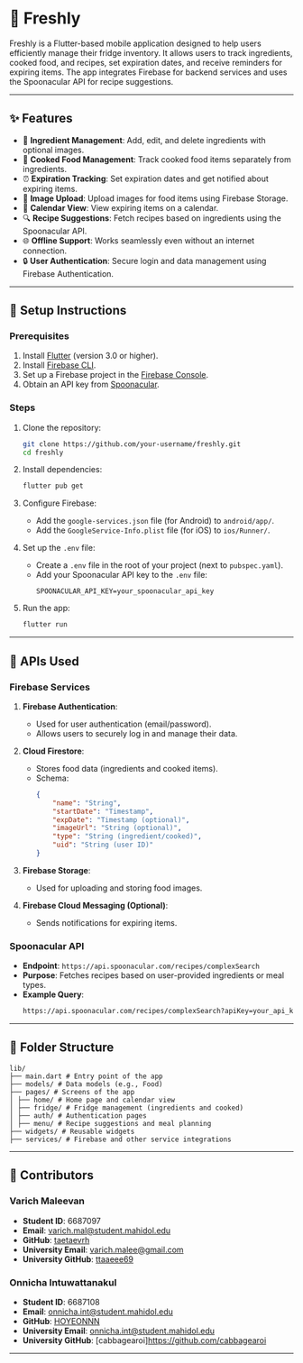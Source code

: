 # 🥗 Freshly

Freshly is a Flutter-based mobile application designed to help users efficiently manage their fridge inventory. It allows users to track ingredients, cooked food, and recipes, set expiration dates, and receive reminders for expiring items. The app integrates Firebase for backend services and uses the Spoonacular API for recipe suggestions.

---

## ✨ Features

-   🥕 **Ingredient Management**: Add, edit, and delete ingredients with optional images.
-   🍲 **Cooked Food Management**: Track cooked food items separately from ingredients.
-   ⏰ **Expiration Tracking**: Set expiration dates and get notified about expiring items.
-   📸 **Image Upload**: Upload images for food items using Firebase Storage.
-   📅 **Calendar View**: View expiring items on a calendar.
-   🔍 **Recipe Suggestions**: Fetch recipes based on ingredients using the Spoonacular API.
-   🌐 **Offline Support**: Works seamlessly even without an internet connection.
-   🔒 **User Authentication**: Secure login and data management using Firebase Authentication.

---

## 🚀 Setup Instructions

### Prerequisites

1. Install [Flutter](https://flutter.dev/docs/get-started/install) (version 3.0 or higher).
2. Install [Firebase CLI](https://firebase.google.com/docs/cli).
3. Set up a Firebase project in the [Firebase Console](https://console.firebase.google.com/).
4. Obtain an API key from [Spoonacular](https://spoonacular.com/food-api).

### Steps

1. Clone the repository:

    ```bash
    git clone https://github.com/your-username/freshly.git
    cd freshly
    ```

2. Install dependencies:

    ```bash
    flutter pub get
    ```

3. Configure Firebase:

    - Add the `google-services.json` file (for Android) to `android/app/`.
    - Add the `GoogleService-Info.plist` file (for iOS) to `ios/Runner/`.

4. Set up the `.env` file:

    - Create a `.env` file in the root of your project (next to `pubspec.yaml`).
    - Add your Spoonacular API key to the `.env` file:
        ```env
        SPOONACULAR_API_KEY=your_spoonacular_api_key
        ```

5. Run the app:

    ```bash
    flutter run
    ```

---

## 🔗 APIs Used

### Firebase Services

1. **Firebase Authentication**:

    - Used for user authentication (email/password).
    - Allows users to securely log in and manage their data.

2. **Cloud Firestore**:

    - Stores food data (ingredients and cooked items).
    - Schema:
        ```json
        {
            "name": "String",
            "startDate": "Timestamp",
            "expDate": "Timestamp (optional)",
            "imageUrl": "String (optional)",
            "type": "String (ingredient/cooked)",
            "uid": "String (user ID)"
        }
        ```

3. **Firebase Storage**:

    - Used for uploading and storing food images.

4. **Firebase Cloud Messaging (Optional)**:
    - Sends notifications for expiring items.

### Spoonacular API

-   **Endpoint**: `https://api.spoonacular.com/recipes/complexSearch`
-   **Purpose**: Fetches recipes based on user-provided ingredients or meal types.
-   **Example Query**:
    ```bash
    https://api.spoonacular.com/recipes/complexSearch?apiKey=your_api_key&query=pasta&number=10
    ```

---

## 📂 Folder Structure

```
lib/
├── main.dart # Entry point of the app
├── models/ # Data models (e.g., Food)
├── pages/ # Screens of the app
│ ├── home/ # Home page and calendar view
│ ├── fridge/ # Fridge management (ingredients and cooked)
│ ├── auth/ # Authentication pages
│ ├── menu/ # Recipe suggestions and meal planning
├── widgets/ # Reusable widgets
├── services/ # Firebase and other service integrations
```

---

## 📧 Contributors

### Varich Maleevan

-   **Student ID**: 6687097
-   **Email**: varich.mal@student.mahidol.edu
-   **GitHub**: [taetaevrh](https://github.com/taetaevrh)
-   **University Email**: varich.malee@gmail.com
-   **University GitHub**: [ttaaeee69](https://github.com/ttaaeee69)

### Onnicha Intuwattanakul

-   **Student ID**: 6687108
-   **Email**: onnicha.int@student.mahidol.edu
-   **GitHub**: [HOYEONNN](https://github.com/HOYEONNN)
-   **University Email**: onnicha.int@student.mahidol.edu
-   **University GitHub**: [cabbagearoi]https://github.com/cabbagearoi

---
